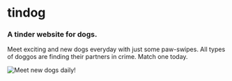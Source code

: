 # tindog
### A tinder website for dogs. 

Meet exciting and new dogs everyday with just some paw-swipes. 
All types of doggos are finding their partners in crime. Match one today.

![Meet new dogs daily!](https://github.com/gargajit/tindog/assets/118595104/191d92f3-dd91-4933-a07b-d0b7d0324bf4)
